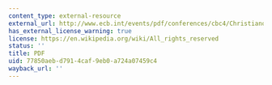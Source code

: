 ```yaml
---
content_type: external-resource
external_url: http://www.ecb.int/events/pdf/conferences/cbc4/ChristianoRostagnoMotto.pdf
has_external_license_warning: true
license: https://en.wikipedia.org/wiki/All_rights_reserved
status: ''
title: PDF
uid: 77850aeb-d791-4caf-9eb0-a724a07459c4
wayback_url: ''
---
```

